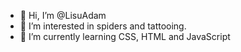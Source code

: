- 👋 Hi, I’m @LisuAdam
- 👀 I’m interested in spiders and tattooing.
- 🌱 I’m currently learning CSS, HTML and JavaScript

